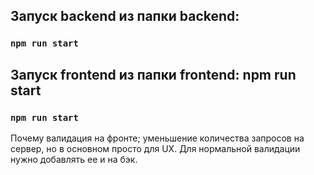 ## Запуск backend из папки backend: 

### `npm run start` 

## Запуск frontend из папки frontend: npm run start

### `npm run start` 

Почему валидация на фронте; уменьшение количества запросов на сервер, но в основном просто для UX. Для нормальной валидации нужно добавлять ее и на бэк.